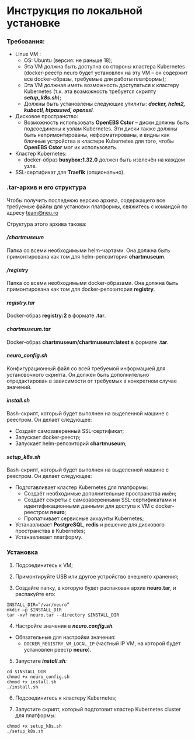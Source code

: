 # Инструкция по локальной установке

### Требования:

* Linux VM :
  * OS: Ubuntu \(версия: не раньше 18\);
  * Эта VM должна быть доступна со стороны кластера Kubernetes \(docker-реестр neuro будет установлен на эту VM – он содержит все docker-образы, требуемые для работы платформы\);
  * Эта VM должная иметь возможность доступаться к кластеру Kubernetes \(т.к. эта возможность требуется скрипту _**setup\_k8s.sh**_\);
  * Должны быть установлены следующие утилиты: _**docker, helm2, kubectl, htpasswd, openssl**._
* Дисковое пространство:
  * Возможность использовать **OpenEBS Cstor** – диски должны быть подсоединены к узлам Kubernetes. Эти диски также должны быть непримонтированы,  неформатированы, и видны как блочные устройства в кластере Kubernetes для того, чтобы **OpenEBS Cstor** мог их использовать.
* Кластер Kubernetes:
  * docker-образ **busybox:1.32.0** должен быть извлечён на каждом узле.
* SSL-сертификат для **Traefik** \(опционально\).

### .tar-архив и его структура

Чтобы получить последнюю версию архива, содержащего все требуемые файлы для установки платформы, свяжитесь с командой по адресу [team@neu.ro](mailto:team@neu.ro)

Структура этого архива такова:

#### _**/chartmuseum**_

Папка со всеми необходимыми helm-чартами. Она должна быть примонтирована как том для helm-репозитория **chartmuseum**.

#### _**/registry**_

Папка со всеми необходимыми docker-образами. Она должна быть примонтирована как том для docker-репозитория **registry**.    

#### _**registry.tar**_

Docker-образ **registry:2** в формате **.tar**.

#### _**chartmuseum.tar**_

Docker-образ **chartmuseum/chartmuseum:latest** в формате **.tar**.

#### _**neuro\_config.sh**_

Конфигурационный файл со всей требуемой информацией для установочного скрипта. Он должен быть дополнительно отредактирован в зависимости от требуемых в конкретном случае значений.

#### _**install.sh**_

Bash-скрипт, который будет выполнен на выделенной машине с реестром. Он делает следующее:

* Создаёт самозаверенный SSL-сертификат;
* Запускает docker-реестр;
* Запускает helm-репозиторий **chartmuseum**;

#### _**setup\_k8s.sh**_

Bash-скрипт, который будет выполнен на выделенной машине с реестром. Он делает следующее:

* Подготавливает кластер Kubernetes для платформы:
  * Создаёт необходимые дополнительные пространства имён;
  * Создаёт секреты с самозаверенными SSL-сертификатами и идентификационными данными для доступа к VM с docker-реестром **neuro**;
  * Пропатчивает сервисные аккаунты Kubernetes;
* Устанавливает **PostgreSQL**, **redis** и решение для дискового пространства в Kubernetes;
* Устанавливает платформу.

### Установка

1. Подсоединитесь к VM;

2. Примонтируйте USB или другое устройство внешнего хранения;

3. Создайте папку, в которую будет распакован архив **neuro.tar**, и распакуйте его:

```text
INSTALL_DIR=”/var/neuro”
mkdir –p $INSTALL_DIR
tar -xvf neuro.tar --directory $INSTALL_DIR
```

4. Настройте значения в _**neuro.config.sh**._

* Обязательные для настройки значения: 
  * `DOCKER_REGISTRY_VM_LOCAL_IP` \(частный IP VM, на которой будет установлен реестр **neuro**\).

5. Запустите _**install.sh**:_

```text
cd $INSTALL_DIR
chmod +x neuro_config.sh
chmod +x install.sh
./install.sh
```

6. Подсоединитесь к кластеру Kubernetes;

7. Запустите скрипт, который подготовит кластер Kubernetes cluster для платформы:

```text
chmod +x setup_k8s.sh
./setup_k8s.sh
```

